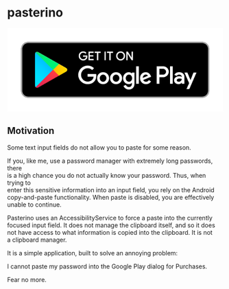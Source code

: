 # pasterino

[![Get it on Google Play](art/google-play-badge.png)][1]

## Motivation

Some text input fields do not allow you to paste for some reason.

If you, like me, use a password manager with extremely long passwords, there  
is a high chance you do not actually know your password. Thus, when trying to  
enter this sensitive information into an input field, you rely on the Android  
copy-and-paste functionality. When paste is disabled, you are effectively  
unable to continue.

Pasterino uses an AccessibilityService to force a paste into the currently  
focused input field. It does not manage the clipboard itself, and so it does  
not have access to what information is copied into the clipboard. It is not  
a clipboard manager.

It is a simple application, built to solve an annoying problem:

I cannot paste my password into the Google Play dialog for Purchases.

Fear no more.

[1]: https://play.google.com/store/apps/details?id=com.pyamsoft.pasterino
